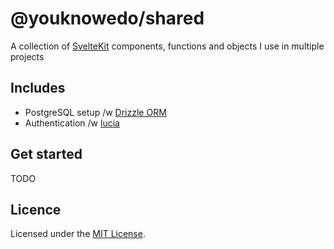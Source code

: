 # @youknowedo/shared

A collection of [SvelteKit]() components, functions and objects I use in multiple projects

## Includes

- PostgreSQL setup /w [Drizzle ORM](https://github.com/drizzle-team/drizzle-orm)
- Authentication /w [lucia](https://github.com/lucia-auth/lucia)

## Get started

TODO

## Licence

Licensed under the [MIT License](./LICENSE).
